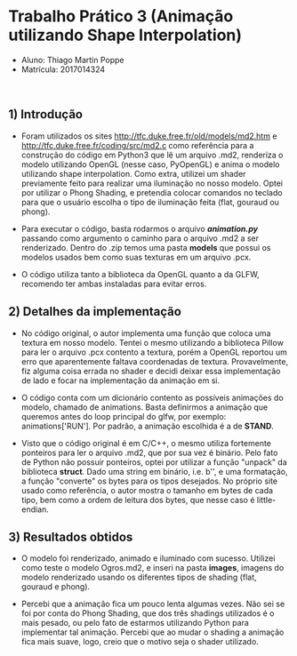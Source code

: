 # Trabalho Prático 3 (Animação utilizando Shape Interpolation)

- Aluno: Thiago Martin Poppe
- Matrícula: 2017014324
<br>

## 1) Introdução
- Foram utilizados os sites http://tfc.duke.free.fr/old/models/md2.htm e http://tfc.duke.free.fr/coding/src/md2.c como referência para a construção do código em Python3 que lê um arquivo .md2, renderiza o modelo utilizando OpenGL (nesse caso, PyOpenGL) e anima o modelo utilizando shape interpolation. Como extra, utilizei um shader previamente feito para realizar uma iluminação no nosso modelo. Optei por utilizar o Phong Shading, e pretendia colocar comandos no teclado para que o usuário escolha o tipo de iluminação feita (flat, gouraud ou phong).


- Para executar o código, basta rodarmos o arquivo ___animation.py___ passando como argumento o caminho para o arquivo .md2 a ser renderizado. Dentro do .zip temos uma pasta __models__ que possui os modelos usados bem como suas texturas em um arquivo .pcx.


- O código utiliza tanto a biblioteca da OpenGL quanto a da GLFW, recomendo ter ambas instaladas para evitar erros.

## 2) Detalhes da implementação
- No código original, o autor implementa uma função que coloca uma textura em nosso modelo. Tentei o mesmo utilizando a biblioteca Pillow para ler o arquivo .pcx contento a textura, porém a OpenGL reportou um erro que aparentemente faltava coordenadas de textura. Provavelmente, fiz alguma coisa errada no shader e decidi deixar essa implementação de lado e focar na implementação da animação em si.


- O código conta com um dicionário contento as possíveis animações do modelo, chamado de animations. Basta definirmos a animação que queremos antes do loop principal do glfw, por exemplo: animations['RUN']. Por padrão, a animação escolhida é a de __STAND__.


- Visto que o código original é em C/C++, o mesmo utiliza fortemente ponteiros para ler o arquivo .md2, que por sua vez é binário. Pelo fato de Python não possuir ponteiros, optei por utilizar a função "unpack" da biblioteca __struct__. Dado uma string em binário, i.e. b'', e uma formatação, a função "converte" os bytes para os tipos desejados. No próprio site usado como referência, o autor mostra o tamanho em bytes de cada tipo, bem como a ordem de leitura dos bytes, que nesse caso é little-endian.

## 3) Resultados obtidos
- O modelo foi renderizado, animado e iluminado com sucesso. Utilizei como teste o modelo Ogros.md2, e inseri na pasta __images__, imagens do modelo renderizado usando os diferentes tipos de shading (flat, gouraud e phong).


- Percebi que a animação fica um pouco lenta algumas vezes. Não sei se foi por conta do Phong Shading, que dos três shadings utilizados é o mais pesado, ou pelo fato de estarmos utilizando Python para implementar tal animação. Percebi que ao mudar o shading a animação fica mais suave, logo, creio que o motivo seja o shader utilizado.